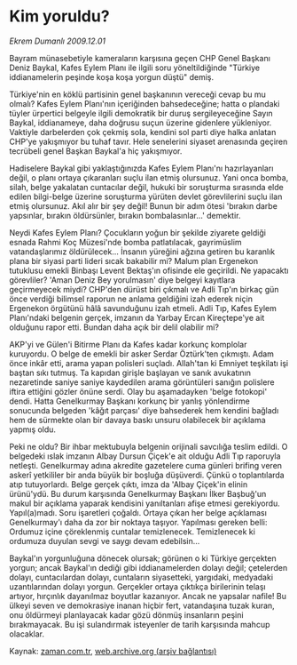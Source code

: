 # Kim yoruldu?

*Ekrem Dumanlı 2009.12.01*

<tr><td class="metin" colspan="2" style="padding-top: 20px; padding-left: 5px; ">Bayram münasebetiyle kameraların karşısına geçen CHP Genel Başkanı Deniz Baykal, Kafes Eylem Planı ile ilgili soru yöneltildiğinde "Türkiye iddianamelerin peşinde koşa koşa yorgun düştü" demiş.</td></tr><tr><td class="metin" colspan="2" style="padding-top: 20px; padding-left: 5px; "><p>Türkiye'nin en köklü partisinin genel başkanının vereceği cevap bu mu olmalı? Kafes Eylem Planı'nın içeriğinden bahsedeceğine; hatta o plandaki tüyler ürpertici belgeyle ilgili demokratik bir duruş sergileyeceğine Sayın Baykal, iddianameye, daha doğrusu suçun üzerine gidenlere yükleniyor. Vaktiyle darbelerden çok çekmiş sola, kendini sol parti diye halka anlatan CHP'ye yakışmıyor bu tuhaf tavır. Hele senelerini siyaset arenasında geçiren tecrübeli genel Başkan Baykal'a hiç yakışmıyor.
<p>Hadiselere Baykal gibi yaklaştığınızda Kafes Eylem Planı'nı hazırlayanları değil, o planı ortaya çıkaranları suçlu ilan etmiş olursunuz. Yani onca bomba, silah, belge yakalatan cuntacılar değil, hukuki bir soruşturma sırasında elde edilen bilgi-belge üzerine soruşturma yürüten devlet görevlilerini suçlu ilan etmiş olursunuz. Akıl alır bir şey değil! Bunun bir adım ötesi 'bırakın darbe yapsınlar, bırakın öldürsünler, bırakın bombalasınlar...' demektir.
<p> Neydi Kafes Eylem Planı? Çocukların yoğun bir şekilde ziyarete geldiği esnada Rahmi Koç Müzesi'nde bomba patlatılacak, gayrimüslim vatandaşlarımız öldürülecek... İnsanın yüreğini ağzına getiren bu karanlık plana bir siyasi parti lideri sıcak bakabilir mi? Malum plan Ergenekon tutuklusu emekli Binbaşı Levent Bektaş'ın ofisinde ele geçirildi. Ne yapacaktı görevliler? 'Aman Deniz Bey yorulmasın' diye belgeyi kayıtlara geçirmeyecek miydi? CHP'den dürüst biri çıkmalı ve Adli Tıp'ın birkaç gün önce verdiği bilimsel raporun ne anlama geldiğini izah ederek niçin Ergenekon örgütünü hâlâ savunduğunu izah etmeli. Adli Tıp, Kafes Eylem Planı'ndaki belgenin gerçek, imzanın da Yarbay Ercan Kireçtepe'ye ait olduğunu rapor etti. Bundan daha açık bir delil olabilir mi? 
<p> AKP'yi ve Gülen'i Bitirme Planı da Kafes kadar korkunç komplolar kuruyordu. O belge de emekli bir asker Serdar Öztürk'ten çıkmıştı. Adam önce inkâr etti, arama yapan polisleri suçladı. Allah'tan ki Emniyet teşkilatı işi baştan sıkı tutmuş. Ta kapıdan girişle başlayan ve sanık avukatının nezaretinde saniye saniye kaydedilen arama görüntüleri sanığın polislere iftira ettiğini gözler önüne serdi. Olay bu aşamadayken 'belge fotokopi' dendi. Hatta Genelkurmay Başkanı korkunç bir yanlış yönlendirme sonucunda belgeden 'kâğıt parçası' diye bahsederek hem kendini bağladı hem de sürmekte olan bir davaya baskı unsuru olabilecek bir açıklama yapmış oldu.
<p>Peki ne oldu? Bir ihbar mektubuyla belgenin orijinali savcılığa teslim edildi. O belgedeki ıslak imzanın Albay Dursun Çiçek'e ait olduğu Adli Tıp raporuyla netleşti. Genelkurmay adına akredite gazetelere cuma günleri brifing veren askerî yetkililer bir anda büyük bir boşluğa düşüverdi. Çünkü o toplantılarda atıp tutuyorlardı. Belge gerçek çıktı, imza da 'Albay Çiçek'in elinin ürünü'ydü. Bu durum karşısında Genelkurmay Başkanı İlker Başbuğ'un makul bir açıklama yaparak kendisini yanıltanları afişe etmesi gerekiyordu. Yapıl(a)madı. Soru işaretleri çoğaldı. Ortaya çıkan her belge açıklaması Genelkurmay'ı daha da zor bir noktaya taşıyor. Yapılması gereken belli: Ordumuz içine çöreklenmiş cuntalar temizlenecek. Temizlenecek ki ordumuza duyulan sevgi ve saygı devam edebilsin...
<p>Baykal'ın yorgunluğuna dönecek olursak; görünen o ki Türkiye gerçekten yorgun; ancak Baykal'ın dediği gibi iddianamelerden dolayı değil; çetelerden dolayı, cuntacılardan dolayı, cuntaların siyasetteki, yargıdaki, medyadaki uzantılarından dolayı yorgun. Gerçekler ortaya çıktıkça birilerinin telaşı artıyor, hırçınlık dayanılmaz boyutlar kazanıyor. Ancak ne yapsalar nafile! Bu ülkeyi seven ve demokrasiye inanan hiçbir fert, vatandaşına tuzak kuran, onu öldürmeyi planlayacak kadar gözü dönmüş insanların peşini bırakmayacak. Bu işi sulandırmak isteyenler de tarih karşısında mahcup olacaklar.<br/></p></p></p></p></p></p></td></tr>

Kaynak: [zaman.com.tr](http://zaman.com.tr/yazar.do?yazino=921827), [web.archive.org (arşiv bağlantısı)](http://web.archive.org/web/20100107035954/http://zaman.com.tr:80/yazar.do?yazino=921827)
